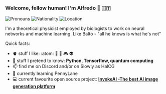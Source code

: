 ### Welcome, fellow human! I'm Alfredo 👋 🇮🇹

![Pronouns](https://img.shields.io/badge/Pronouns-he%2Fhim-blue)
![Nationality](https://img.shields.io/badge/Nationality-Italian-gold)
![Location](https://img.shields.io/badge/Uppsala-Sweden-red)


I'm a theoretical physicist employed by biologists to work on neural networks and machine learning. 
Like Balto - "all he knows is what he's not"

Quick facts:
- 🫀 stuff I like: :atom: 🤖 🎷 🎮 👽
- 💬 stuff I pretend to know: **Python, Tensorflow, quantum computing** 
- 📫 find me on Discord and/or on Slowly as HalCG
- 🌱 currently learning PennyLane 
- 💻 current favourite open source project: **[InvokeAI -The best AI image generation platform](https://github.com/invoke-ai/InvokeAI)**
